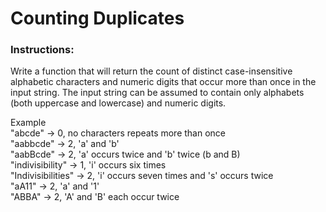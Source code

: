 # Counting Duplicates

### Instructions:

Write a function that will return the count of distinct case-insensitive alphabetic characters and numeric digits that occur more than once in the input string. The input string can be assumed to contain only alphabets (both uppercase and lowercase) and numeric digits.

Example  
"abcde" -> 0, no characters repeats more than once  
"aabbcde" -> 2, 'a' and 'b'  
"aabBcde" -> 2, 'a' occurs twice and 'b' twice (b and B)  
"indivisibility" -> 1, 'i' occurs six times  
"Indivisibilities" -> 2, 'i' occurs seven times and 's' occurs twice  
"aA11" -> 2, 'a' and '1'  
"ABBA" -> 2, 'A' and 'B' each occur twice  
